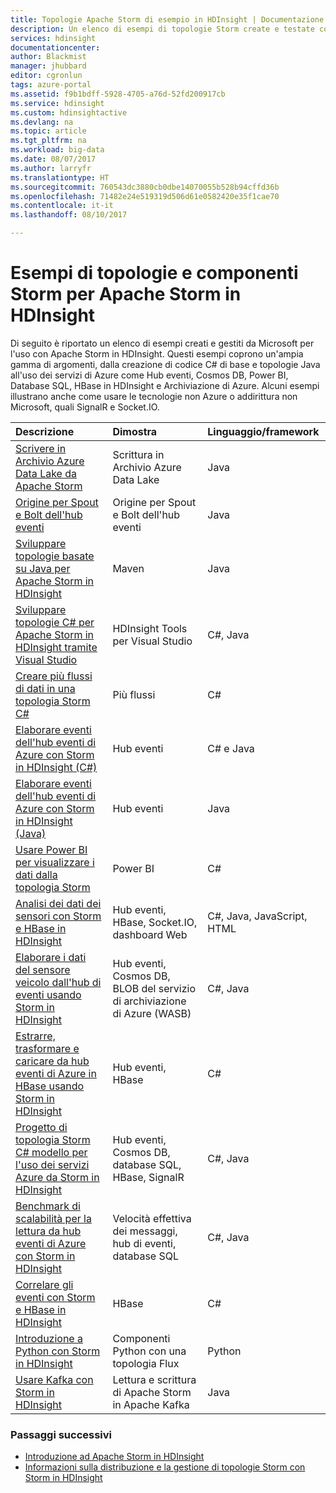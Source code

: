 ```yaml
---
title: Topologie Apache Storm di esempio in HDInsight | Documentazione Microsoft
description: Un elenco di esempi di topologie Storm create e testate con Apache Storm in HDInsight, incluse le topologie C# e Java di base per l'utilizzo di hub eventi.
services: hdinsight
documentationcenter: 
author: Blackmist
manager: jhubbard
editor: cgronlun
tags: azure-portal
ms.assetid: f9b1bdff-5928-4705-a76d-52fd200917cb
ms.service: hdinsight
ms.custom: hdinsightactive
ms.devlang: na
ms.topic: article
ms.tgt_pltfrm: na
ms.workload: big-data
ms.date: 08/07/2017
ms.author: larryfr
ms.translationtype: HT
ms.sourcegitcommit: 760543dc3880cb0dbe14070055b528b94cffd36b
ms.openlocfilehash: 71482e24e519319d506d61e0582420e35f1cae70
ms.contentlocale: it-it
ms.lasthandoff: 08/10/2017

---
```

# <a name="example-storm-topologies-and-components-for-apache-storm-on-hdinsight"></a>Esempi di topologie e componenti Storm per Apache Storm in HDInsight

Di seguito è riportato un elenco di esempi creati e gestiti da Microsoft per l'uso con Apache Storm in HDInsight. Questi esempi coprono un'ampia gamma di argomenti, dalla creazione di codice C# di base e topologie Java all'uso dei servizi di Azure come Hub eventi, Cosmos DB, Power BI, Database SQL, HBase in HDInsight e Archiviazione di Azure. Alcuni esempi illustrano anche come usare le tecnologie non Azure o addirittura non Microsoft, quali SignalR e Socket.IO.

| Descrizione | Dimostra | Linguaggio/framework |
|:--- |:--- |:--- |
| [Scrivere in Archivio Azure Data Lake da Apache Storm](hdinsight-storm-write-data-lake-store.md) |Scrittura in Archivio Azure Data Lake |Java |
| [Origine per Spout e Bolt dell'hub eventi](https://github.com/apache/storm/tree/master/external/storm-eventhubs) |Origine per Spout e Bolt dell'hub eventi |Java |
| [Sviluppare topologie basate su Java per Apache Storm in HDInsight][5797064f] |Maven |Java |
| [Sviluppare topologie C# per Apache Storm in HDInsight tramite Visual Studio][16fce2d1] |HDInsight Tools per Visual Studio |C#, Java |
| [Creare più flussi di dati in una topologia Storm C#][ec5a4064] |Più flussi |C# |
| [Elaborare eventi dell'hub eventi di Azure con Storm in HDInsight (C#)][844d1d81] |Hub eventi |C# e Java |
| [Elaborare eventi dell'hub eventi di Azure con Storm in HDInsight (Java)](hdinsight-storm-develop-java-event-hub-topology.md) |Hub eventi |Java |
| [Usare Power BI per visualizzare i dati dalla topologia Storm][94d15238] |Power BI |C# |
| [Analisi dei dati dei sensori con Storm e HBase in HDInsight][ab894747] |Hub eventi, HBase, Socket.IO, dashboard Web |C#, Java, JavaScript, HTML |
| [Elaborare i dati del sensore veicolo dall'hub di eventi usando Storm in HDInsight][246ee964] |Hub eventi, Cosmos DB, BLOB del servizio di archiviazione di Azure (WASB) |C#, Java |
| [Estrarre, trasformare e caricare da hub eventi di Azure in HBase usando Storm in HDInsight][b4b68194] |Hub eventi, HBase |C# |
| [Progetto di topologia Storm C# modello per l'uso dei servizi Azure da Storm in HDInsight][ce0c02a2] |Hub eventi, Cosmos DB, database SQL, HBase, SignalR |C#, Java |
| [Benchmark di scalabilità per la lettura da hub eventi di Azure con Storm in HDInsight][d6c540e3] |Velocità effettiva dei messaggi, hub di eventi, database SQL |C#, Java |
| [Correlare gli eventi  con Storm e HBase in HDInsight](hdinsight-storm-correlation-topology.md) |HBase |C# |
| [Introduzione a Python con Storm in HDInsight](hdinsight-storm-develop-python-topology.md) |Componenti Python con una topologia Flux |Python |
| [Usare Kafka con Storm in HDInsight](hdinsight-apache-storm-with-kafka.md) | Lettura e scrittura di Apache Storm in Apache Kafka | Java |

### <a name="next-steps"></a>Passaggi successivi

* [Introduzione ad Apache Storm in HDInsight][2b8c3488]
* [Informazioni sulla distribuzione e la gestione di topologie Storm con Storm in HDInsight][6eb0d3b8]

[2b8c3488]: hdinsight-apache-storm-tutorial-get-started-linux.md "Informazioni sulla creazione di una topologia Storm in un cluster HDInsight e l'uso del Dashboard di Storm per distribuire topologie di esempio."
[6eb0d3b8]: hdinsight-storm-deploy-monitor-topology.md "Informazioni su come distribuire e gestire topologie usando il Dashboard di Storm basato su Web e l'interfaccia utente di Storm oppure gli strumenti di HDInsight per Visual Studio."
[16fce2d1]: hdinsight-storm-develop-csharp-visual-studio-topology.md "Informazioni su come creare topologie Storm C# usando gli strumenti di HDInsight per Visual Studio."
[5797064f]: hdinsight-storm-develop-java-topology.md "Informazioni su come creare topologie Storm in Java, usando Maven e creando una topologia di conteggio parole di base."
[94d15238]: hdinsight-storm-power-bi-topology.md "Illustra come scrivere dati in Power BI da una topologia C# e quindi creare un grafico e un dashboard in base ai dati."
[ec5a4064]: https://github.com/Blackmist/csharp-storm-example "Illustra una topologia Storm di base che esegue un conteggio di parole, implementata in C#, nonché come creare più flussi di dati all'interno di una topologia C#."
[844d1d81]: hdinsight-storm-develop-csharp-event-hub-topology.md "Informazioni su come leggere e scrivere dati di hub eventi di Azure con Storm in HDInsight."
[ab894747]: hdinsight-storm-sensor-data-analysis.md "Informazioni su come usare Apache Storm in HDInsight per elaborare i dati dei sensori dagli hub eventi di Azure, visualizzarli con D3.js e (facoltativamente) archiviarli in HBase."
[246ee964]: https://github.com/hdinsight/hdinsight-storm-examples/blob/master/IotExample/README.md "Informazioni su come usare una topologia Storm per la lettura di messaggi dagli hub eventi di Azure, la lettura di documenti da Azure Cosmos DB per il riferimento ai dati e il salvataggio dei dati in Archiviazione di Azure."
[d6c540e3]: https://github.com/hdinsight/hdinsight-storm-examples/blob/master/EventCountExample "Varie topologie per illustrare la velocità effettiva durante la lettura dagli hub eventi di Azure e l'archiviazione nel database SQL usando Apache Storm in HDInsight."
[b4b68194]: https://github.com/hdinsight/hdinsight-storm-examples/blob/master/RealTimeETLExample "Informazioni su come leggere dati dagli hub eventi di Azure, aggregare e trasformare i dati e quindi archiviarli in HBase in HDInsight."
[ce0c02a2]: https://github.com/hdinsight/hdinsight-storm-examples/tree/master/templates/HDInsightStormExamples "Questo progetto contiene modelli per l'interazione di spout, bolt e topologie con diversi servizi Azure come hub eventi, Cosmos DB e database SQL."


